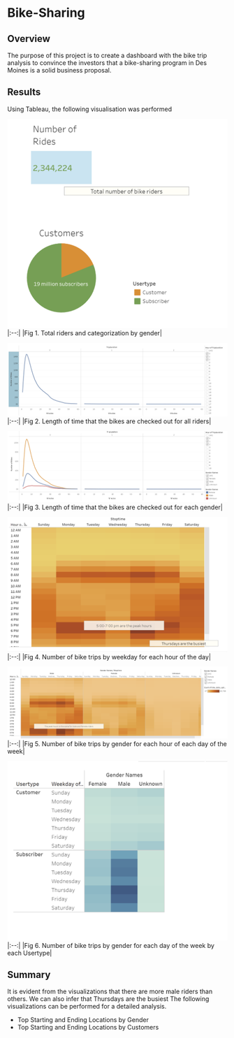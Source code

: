 # Bike-Sharing
## Overview
The purpose of this project is to create a dashboard with the bike trip analysis to convince the investors that a bike-sharing program in Des Moines is a solid business proposal. 
## Results
Using Tableau, the following visualisation was performed  

![total_riders](https://github.com/chinzjay/Bike-Sharing/blob/main/Resources/total_riders.PNG)
|:--:|
|Fig 1. Total riders and categorization by gender|

![trip_duration](https://github.com/chinzjay/Bike-Sharing/blob/main/Resources/trip_duration.PNG)
|:--:|
|Fig 2. Length of time that the bikes are checked out for all riders|

![trip_duration_gender](https://github.com/chinzjay/Bike-Sharing/blob/main/Resources/trip_duration_gender.PNG)
|:--:|
|Fig 3. Length of time that the bikes are checked out for each gender|

![trips_weekday](https://github.com/chinzjay/Bike-Sharing/blob/main/Resources/trips_weekday.PNG)
|:--:|
|Fig 4. Number of bike trips by weekday for each hour of the day|

![trips_weekday_gender](https://github.com/chinzjay/Bike-Sharing/blob/main/Resources/trips_weekday_gender.PNG)
|:--:|
|Fig 5. Number of bike trips by gender for each hour of each day of the week|

![usertrip_weekday_gender](https://github.com/chinzjay/Bike-Sharing/blob/main/Resources/usertrip_weekday_gender.PNG)
|:--:|
|Fig 6. Number of bike trips by gender for each day of the week by each Usertype|

## Summary
It is evident from the visualizations that there are more male riders than others. We can also infer that Thursdays are the busiest
The following visualizations can be performed for a detailed analysis.
- Top Starting and Ending Locations by Gender
- Top Starting and Ending Locations by Customers
